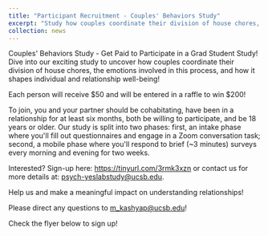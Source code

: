 ```yaml
---
title: "Participant Recruitment - Couples' Behaviors Study"
excerpt: "Study how couples coordinate their division of house chores, the emotions involved in this process, and how it shapes individual and relationship well-being! <br/><img src='/images/CoupleStudy.png'>"
collection: news
---
```


Couples' Behaviors Study - Get Paid to Participate in a Grad Student Study!
Dive into our exciting study to uncover how couples coordinate their division of house chores, the emotions involved in this process, and how it shapes individual and relationship well-being! 

Each person will receive $50 and will be entered in a raffle to win $200!

To join, you and your partner should be cohabitating, have been in a relationship for at least six months, both be willing to participate, and be 18 years or older. Our study is split into two phases: first, an intake phase where you'll fill out questionnaires and engage in a Zoom conversation task; second, a mobile phase where you'll respond to brief (~3 minutes) surveys every morning and evening for two weeks. 

Interested? Sign-up here: https://tinyurl.com/3rmk3xzn or contact us for more details at: psych-yeslabstudy@ucsb.edu. 

Help us and make a meaningful impact on understanding relationships!

Please direct any questions to m_kashyap@ucsb.edu!

Check the flyer below to sign up!
